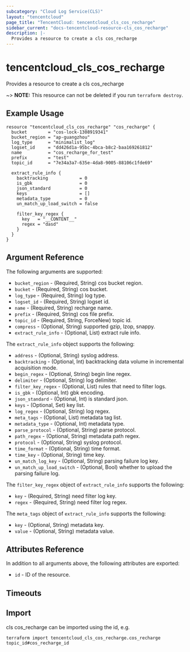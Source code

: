 ```yaml
---
subcategory: "Cloud Log Service(CLS)"
layout: "tencentcloud"
page_title: "TencentCloud: tencentcloud_cls_cos_recharge"
sidebar_current: "docs-tencentcloud-resource-cls_cos_recharge"
description: |-
  Provides a resource to create a cls cos_recharge
---
```


# tencentcloud_cls_cos_recharge

Provides a resource to create a cls cos_recharge

~> **NOTE:** This resource can not be deleted if you run `terraform destroy`.

## Example Usage

```hcl
resource "tencentcloud_cls_cos_recharge" "cos_recharge" {
  bucket        = "cos-lock-1308919341"
  bucket_region = "ap-guangzhou"
  log_type      = "minimalist_log"
  logset_id     = "dd426d1a-95bc-4bca-b8c2-baa169261812"
  name          = "cos_recharge_for_test"
  prefix        = "test"
  topic_id      = "7e34a3a7-635e-4da8-9005-88106c1fde69"

  extract_rule_info {
    backtracking            = 0
    is_gbk                  = 0
    json_standard           = 0
    keys                    = []
    metadata_type           = 0
    un_match_up_load_switch = false

    filter_key_regex {
      key   = "__CONTENT__"
      regex = "dasd"
    }
  }
}
```

## Argument Reference

The following arguments are supported:

* `bucket_region` - (Required, String) cos bucket region.
* `bucket` - (Required, String) cos bucket.
* `log_type` - (Required, String) log type.
* `logset_id` - (Required, String) logset id.
* `name` - (Required, String) recharge name.
* `prefix` - (Required, String) cos file prefix.
* `topic_id` - (Required, String, ForceNew) topic id.
* `compress` - (Optional, String) supported gzip, lzop, snappy.
* `extract_rule_info` - (Optional, List) extract rule info.

The `extract_rule_info` object supports the following:

* `address` - (Optional, String) syslog address.
* `backtracking` - (Optional, Int) backtracking data volume in incremental acquisition mode.
* `begin_regex` - (Optional, String) begin line regex.
* `delimiter` - (Optional, String) log delimiter.
* `filter_key_regex` - (Optional, List) rules that need to filter logs.
* `is_gbk` - (Optional, Int) gbk encoding.
* `json_standard` - (Optional, Int) is standard json.
* `keys` - (Optional, Set) key list.
* `log_regex` - (Optional, String) log regex.
* `meta_tags` - (Optional, List) metadata tag list.
* `metadata_type` - (Optional, Int) metadata type.
* `parse_protocol` - (Optional, String) parse protocol.
* `path_regex` - (Optional, String) metadata path regex.
* `protocol` - (Optional, String) syslog protocol.
* `time_format` - (Optional, String) time format.
* `time_key` - (Optional, String) time key.
* `un_match_log_key` - (Optional, String) parsing failure log key.
* `un_match_up_load_switch` - (Optional, Bool) whether to upload the parsing failure log.

The `filter_key_regex` object of `extract_rule_info` supports the following:

* `key` - (Required, String) need filter log key.
* `regex` - (Required, String) need filter log regex.

The `meta_tags` object of `extract_rule_info` supports the following:

* `key` - (Optional, String) metadata key.
* `value` - (Optional, String) metadata value.

## Attributes Reference

In addition to all arguments above, the following attributes are exported:

* `id` - ID of the resource.



## Timeouts

<no value>


## Import

cls cos_recharge can be imported using the id, e.g.

```
terraform import tencentcloud_cls_cos_recharge.cos_recharge topic_id#cos_recharge_id
```

